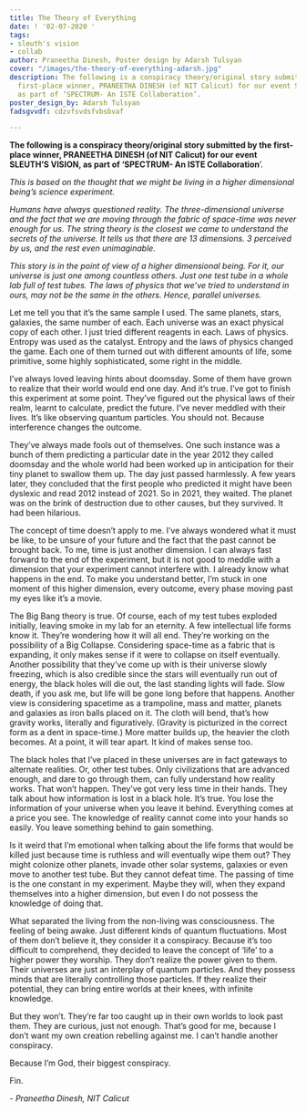 ```yaml
---
title: The Theory of Everything
date: ! '02-07-2020 '
tags:
- sleuth's vision
- collab
author: Praneetha Dinesh, Poster design by Adarsh Tulsyan
cover: "/images/the-theory-of-everything-adarsh.jpg"
description: The following is a conspiracy theory/original story submitted by the
  first-place winner, PRANEETHA DINESH (of NIT Calicut) for our event SLEUTH’S VISION,
  as part of ‘SPECTRUM- An ISTE Collaboration’.
poster_design_by: Adarsh Tulsyan
fadsgvvdf: cdzvfsvdsfvbsbvaf

---
```

**The following is a conspiracy theory/original story submitted by the first-place winner, PRANEETHA DINESH (of NIT Calicut) for our event SLEUTH’S VISION, as part of ‘SPECTRUM- An ISTE Collaboration**’.

_This is based on the thought that we might be living in a higher dimensional being’s science experiment._

_Humans have always questioned reality. The three-dimensional universe and the fact that we are moving through the fabric of space-time was never enough for us. The string theory is the closest we came to understand the secrets of the universe. It tells us that there are 13 dimensions. 3 perceived by us, and the rest even unimaginable._

_This story is in the point of view of a higher dimensional being. For it, our universe is just one among countless others. Just one test tube in a whole lab full of test tubes. The laws of physics that we’ve tried to understand in ours, may not be the same in the others. Hence, parallel universes._

Let me tell you that it’s the same sample I used. The same planets, stars, galaxies, the same number of each. Each universe was an exact physical copy of each other. I just tried different reagents in each. Laws of physics. Entropy was used as the catalyst. Entropy and the laws of physics changed the game. Each one of them turned out with different amounts of life, some primitive, some highly sophisticated, some right in the middle.

I’ve always loved leaving hints about doomsday. Some of them have grown to realize that their world would end one day. And it’s true. I’ve got to finish this experiment at some point. They’ve figured out the physical laws of their realm, learnt to calculate, predict the future. I’ve never meddled with their lives. It’s like observing quantum particles. You should not. Because interference changes the outcome.

They’ve always made fools out of themselves. One such instance was a bunch of them predicting a particular date in the year 2012 they called doomsday and the whole world had been worked up in anticipation for their tiny planet to swallow them up. The day just passed harmlessly. A few years later, they concluded that the first people who predicted it might have been dyslexic and read 2012 instead of 2021. So in 2021, they waited. The planet was on the brink of destruction due to other causes, but they survived. It had been hilarious.

The concept of time doesn’t apply to me. I’ve always wondered what it must be like, to be unsure of your future and the fact that the past cannot be brought back. To me, time is just another dimension. I can always fast forward to the end of the experiment, but it is not good to meddle with a dimension that your experiment cannot interfere with. I already know what happens in the end. To make you understand better, I’m stuck in one moment of this higher dimension, every outcome, every phase moving past my eyes like it’s a movie.

The Big Bang theory is true. Of course, each of my test tubes exploded initially, leaving smoke in my lab for an eternity. A few intellectual life forms know it. They’re wondering how it will all end. They’re working on the possibility of a Big Collapse. Considering space-time as a fabric that is expanding, it only makes sense if it were to collapse on itself eventually. Another possibility that they’ve come up with is their universe slowly freezing, which is also credible since the stars will eventually run out of energy, the black holes will die out, the last standing lights will fade. Slow death, if you ask me, but life will be gone long before that happens. Another view is considering spacetime as a trampoline, mass and matter, planets and galaxies as iron balls placed on it. The cloth will bend, that’s how gravity works, literally and figuratively. (Gravity is picturized in the correct form as a dent in space-time.) More matter builds up, the heavier the cloth becomes. At a point, it will tear apart. It kind of makes sense too.

The black holes that I’ve placed in these universes are in fact gateways to alternate realities. Or, other test tubes. Only civilizations that are advanced enough, and dare to go through them, can fully understand how reality works. That won’t happen. They’ve got very less time in their hands. They talk about how information is lost in a black hole. It’s true. You lose the information of your universe when you leave it behind. Everything comes at a price you see. The knowledge of reality cannot come into your hands so easily. You leave something behind to gain something.

Is it weird that I’m emotional when talking about the life forms that would be killed just because time is ruthless and will eventually wipe them out? They might colonize other planets, invade other solar systems, galaxies or even move to another test tube. But they cannot defeat time. The passing of time is the one constant in my experiment. Maybe they will, when they expand themselves into a higher dimension, but even I do not possess the knowledge of doing that.

What separated the living from the non-living was consciousness. The feeling of being awake. Just different kinds of quantum fluctuations. Most of them don’t believe it, they consider it a conspiracy. Because it’s too difficult to comprehend, they decided to leave the concept of ‘life’ to a higher power they worship. They don’t realize the power given to them. Their universes are just an interplay of quantum particles. And they possess minds that are literally controlling those particles. If they realize their potential, they can bring entire worlds at their knees, with infinite knowledge.

But they won’t. They’re far too caught up in their own worlds to look past them. They are curious, just not enough. That’s good for me, because I don’t want my own creation rebelling against me. I can’t handle another conspiracy.

Because I’m God, their biggest conspiracy.

Fin.

_- Praneetha Dinesh, NIT Calicut_